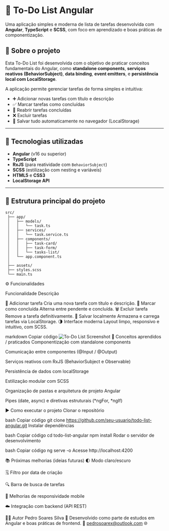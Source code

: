 # 📝 To-Do List Angular

Uma aplicação simples e moderna de lista de tarefas desenvolvida com **Angular**, **TypeScript** e **SCSS**, com foco em aprendizado e boas práticas de componentização.

## 🚀 Sobre o projeto

Esta To-Do List foi desenvolvida com o objetivo de praticar conceitos fundamentais do Angular, como **standalone components**, **serviços reativos (BehaviorSubject)**, **data binding**, **event emitters**, e **persistência local com LocalStorage**.

A aplicação permite gerenciar tarefas de forma simples e intuitiva:
- ➕ Adicionar novas tarefas com título e descrição  
- ✅ Marcar tarefas como concluídas  
- 🔁 Reabrir tarefas concluídas  
- ❌ Excluir tarefas  
- 💾 Salvar tudo automaticamente no navegador (LocalStorage)

---

## 🧱 Tecnologias utilizadas

- **Angular** (v16 ou superior)  
- **TypeScript**  
- **RxJS** (para reatividade com `BehaviorSubject`)  
- **SCSS** (estilização com nesting e variáveis)  
- **HTML5** e **CSS3**  
- **LocalStorage API**

---

## 🧩 Estrutura principal do projeto

```text
src/
 ├── app/
 │   ├── models/
 │   │   └── task.ts
 │   ├── services/
 │   │   └── task.service.ts
 │   ├── components/
 │   │   ├── task-card/
 │   │   ├── task-form/
 │   │   └── tasks-list/
 │   └── app.component.ts
 │
 ├── assets/
 ├── styles.scss
 └── main.ts
```
⚙️ Funcionalidades

Funcionalidade	                        Descrição

🧾 Adicionar tarefa	      Cria uma nova tarefa com título e descrição.
🔄 Marcar como concluída	    Alterna entre pendente e concluída.
🗑️ Excluir tarefa	             Remove a tarefa definitivamente.
💽 Salvar localmente	   Armazena e carrega tarefas via LocalStorage.
🌗 Interface moderna	   Layout limpo, responsivo e intuitivo, com SCSS.

markdown
Copiar código
![To-Do List Screenshot](./src/assets/todo-screenshot.png)
🧠 Conceitos aprendidos / praticados
Componentização com standalone components

Comunicação entre componentes (@Input / @Output)

Serviços reativos com RxJS (BehaviorSubject e Observable)

Persistência de dados com localStorage

Estilização modular com SCSS

Organização de pastas e arquitetura de projeto Angular

Pipes (date, async) e diretivas estruturais (*ngFor, *ngIf)

▶️ Como executar o projeto
Clonar o repositório

bash
Copiar código
git clone https://github.com/seu-usuario/todo-list-angular.git
Instalar dependências

bash
Copiar código
cd todo-list-angular
npm install
Rodar o servidor de desenvolvimento

bash
Copiar código
ng serve -o
Acesse http://localhost:4200

📚 Próximas melhorias (ideias futuras)
🌓 Modo claro/escuro

🗓️ Filtro por data de criação

🔍 Barra de busca de tarefas

📱 Melhorias de responsividade mobile

☁️ Integração com backend (API REST)

🧑‍💻 Autor
Pedro Soares Silva
📍 Desenvolvido como parte de estudos em Angular e boas práticas de frontend.
📧 pedrosoarex@outlook.com
🌐 
